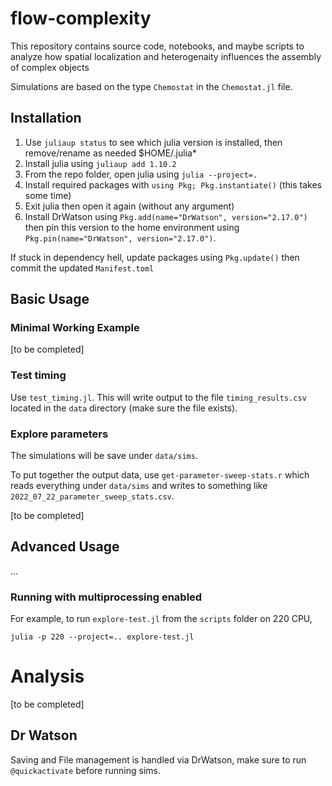 # flow-complexity

This repository contains source code, notebooks, and maybe scripts to analyze how spatial localization and heterogenaity influences the assembly of complex objects


Simulations are based on the type `Chemostat` in the `Chemostat.jl` file. 

## Installation

1. Use `juliaup status` to see which julia version is installed, then remove/rename as needed $HOME/.julia*
1. Install julia using `juliaup add 1.10.2`
1. From the repo folder, open julia using `julia --project=.`
1. Install required packages with `using Pkg; Pkg.instantiate()` (this takes some time)
1. Exit julia then open it again (without any argument)
1. Install DrWatson using `Pkg.add(name="DrWatson", version="2.17.0")` then pin this version to the home environment using `Pkg.pin(name="DrWatson", version="2.17.0")`.

If stuck in dependency hell, update packages using `Pkg.update()` then commit the updated `Manifest.toml`

## Basic Usage

### Minimal Working Example

[to be completed]

### Test timing

Use `test_timing.jl`. This will write output to the file `timing_results.csv` located in the `data` directory (make sure the file exists).

### Explore parameters

The simulations will be save under `data/sims`.

To put together the output data, use `get-parameter-sweep-stats.r` which reads everything under `data/sims` and writes to something like `2022_07_22_parameter_sweep_stats.csv`.

[to be completed]

## Advanced Usage

...

### Running with multiprocessing enabled

For example, to run `explore-test.jl` from the `scripts` folder on 220 CPU,

```
julia -p 220 --project=.. explore-test.jl
```

# Analysis

[to be completed]

## Dr Watson

Saving and File management is handled via DrWatson, make sure to run `@quickactivate` before running sims.

